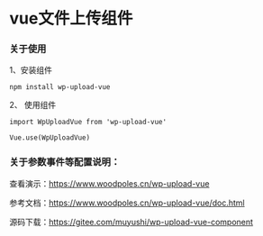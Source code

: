 # vue文件上传组件
### 关于使用
1、安装组件

`
npm install wp-upload-vue
`

2、 使用组件

`import WpUploadVue from 'wp-upload-vue'`

`Vue.use(WpUploadVue)`


### 关于参数事件等配置说明：

查看演示：https://www.woodpoles.cn/wp-upload-vue

参考文档：https://www.woodpoles.cn/wp-upload-vue/doc.html

源码下载：https://gitee.com/muyushi/wp-upload-vue-component